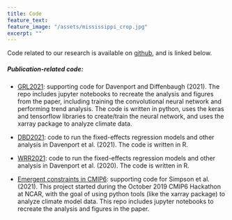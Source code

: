 ```yaml
---
title: Code
feature_text: 
feature_image: "/assets/mississippi_crop.jpg"
excerpt: ""
---
```


Code related to our research is available on [github](https://github.com/fdavenport), and is linked below.

##### **Publication-related code:**

* [GRL2021](https://github.com/fdavenport/GRL2021): supporting code for Davenport and Diffenbaugh (2021). The repo includes jupyter notebooks to recreate the analysis and figures from the paper, including training the convolutional neural network and performing trend analysis. The code is written in python, uses the keras and tensorflow libraries to create/train the neural network, and uses the xarray package to analyze climate data.  

* [DBD2021](https://github.com/fdavenport/DBD2021): code to run the fixed-effects regression models and other analysis in Davenport et al. (2021). The code is written in R.  

* [WRR2021](https://github.com/fdavenport/WRR2021): code to run the fixed-effects regression models and other analysis in Davenport et al. (2020). The code is written in R.

* [Emergent constraints in CMIP6](https://github.com/islasimpson/ecpaper2020): supporting code for Simpson et al. (2021). This project started during the October 2019 CMIP6 Hackathon at NCAR, with the goal of using python tools (like the xarray package) to analyze climate model data. This repo includes jupyter notebooks to recreate the analysis and figures in the paper. 
